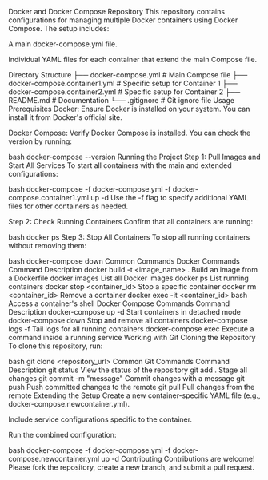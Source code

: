 Docker and Docker Compose Repository
This repository contains configurations for managing multiple Docker containers using Docker Compose. The setup includes:

A main docker-compose.yml file.

Individual YAML files for each container that extend the main Compose file.

Directory Structure
├── docker-compose.yml          # Main Compose file
├── docker-compose.container1.yml  # Specific setup for Container 1
├── docker-compose.container2.yml  # Specific setup for Container 2
├── README.md                   # Documentation
└── .gitignore                  # Git ignore file
Usage
Prerequisites
Docker: Ensure Docker is installed on your system. You can install it from Docker's official site.

Docker Compose: Verify Docker Compose is installed. You can check the version by running:

bash
docker-compose --version
Running the Project
Step 1: Pull Images and Start All Services
To start all containers with the main and extended configurations:

bash
docker-compose -f docker-compose.yml -f docker-compose.container1.yml up -d
Use the -f flag to specify additional YAML files for other containers as needed.

Step 2: Check Running Containers
Confirm that all containers are running:

bash
docker ps
Step 3: Stop All Containers
To stop all running containers without removing them:

bash
docker-compose down
Common Commands
Docker Commands
Command	Description
docker build -t <image_name> .	Build an image from a Dockerfile
docker images	List all Docker images
docker ps	List running containers
docker stop <container_id>	Stop a specific container
docker rm <container_id>	Remove a container
docker exec -it <container_id> bash	Access a container's shell
Docker Compose Commands
Command	Description
docker-compose up -d	Start containers in detached mode
docker-compose down	Stop and remove all containers
docker-compose logs -f	Tail logs for all running containers
docker-compose exec <service> <command>	Execute a command inside a running service
Working with Git
Cloning the Repository
To clone this repository, run:

bash
git clone <repository_url>
Common Git Commands
Command	Description
git status	View the status of the repository
git add .	Stage all changes
git commit -m "message"	Commit changes with a message
git push	Push committed changes to the remote
git pull	Pull changes from the remote
Extending the Setup
Create a new container-specific YAML file (e.g., docker-compose.newcontainer.yml).

Include service configurations specific to the container.

Run the combined configuration:

bash
docker-compose -f docker-compose.yml -f docker-compose.newcontainer.yml up -d
Contributing
Contributions are welcome! Please fork the repository, create a new branch, and submit a pull request.
